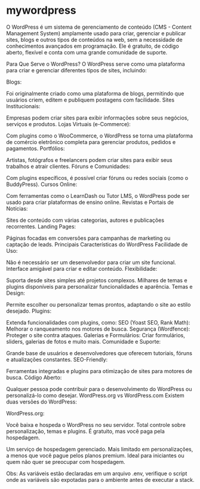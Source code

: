 # mywordpress

O WordPress é um sistema de gerenciamento de conteúdo (CMS - Content Management System) amplamente usado para criar, gerenciar e publicar sites, blogs e outros tipos de conteúdos na web, sem a necessidade de conhecimentos avançados em programação. Ele é gratuito, de código aberto, flexível e conta com uma grande comunidade de suporte.

Para Que Serve o WordPress?
O WordPress serve como uma plataforma para criar e gerenciar diferentes tipos de sites, incluindo:

Blogs:

Foi originalmente criado como uma plataforma de blogs, permitindo que usuários criem, editem e publiquem postagens com facilidade.
Sites Institucionais:

Empresas podem criar sites para exibir informações sobre seus negócios, serviços e produtos.
Lojas Virtuais (e-Commerce):

Com plugins como o WooCommerce, o WordPress se torna uma plataforma de comércio eletrônico completa para gerenciar produtos, pedidos e pagamentos.
Portfólios:

Artistas, fotógrafos e freelancers podem criar sites para exibir seus trabalhos e atrair clientes.
Fóruns e Comunidades:

Com plugins específicos, é possível criar fóruns ou redes sociais (como o BuddyPress).
Cursos Online:

Com ferramentas como o LearnDash ou Tutor LMS, o WordPress pode ser usado para criar plataformas de ensino online.
Revistas e Portais de Notícias:

Sites de conteúdo com várias categorias, autores e publicações recorrentes.
Landing Pages:

Páginas focadas em conversões para campanhas de marketing ou captação de leads.
Principais Características do WordPress
Facilidade de Uso:

Não é necessário ser um desenvolvedor para criar um site funcional.
Interface amigável para criar e editar conteúdo.
Flexibilidade:

Suporta desde sites simples até projetos complexos.
Milhares de temas e plugins disponíveis para personalizar funcionalidades e aparência.
Temas e Design:

Permite escolher ou personalizar temas prontos, adaptando o site ao estilo desejado.
Plugins:

Extenda funcionalidades com plugins, como:
SEO (Yoast SEO, Rank Math): Melhorar o ranqueamento nos motores de busca.
Segurança (Wordfence): Proteger o site contra ataques.
Galerias e Formulários: Criar formulários, sliders, galerias de fotos e muito mais.
Comunidade e Suporte:

Grande base de usuários e desenvolvedores que oferecem tutoriais, fóruns e atualizações constantes.
SEO-Friendly:

Ferramentas integradas e plugins para otimização de sites para motores de busca.
Código Aberto:

Qualquer pessoa pode contribuir para o desenvolvimento do WordPress ou personalizá-lo como desejar.
WordPress.org vs WordPress.com
Existem duas versões do WordPress:

WordPress.org:

Você baixa e hospeda o WordPress no seu servidor.
Total controle sobre personalização, temas e plugins.
É gratuito, mas você paga pela hospedagem.

Um serviço de hospedagem gerenciado.
Mais limitado em personalizações, a menos que você pague pelos planos premium.
Ideal para iniciantes ou quem não quer se preocupar com hospedagem.

Obs: As variáveis estão declaradas em um arquivo .env, verifique o script onde as variáveis são expotadas para o ambiente antes de executar a stack.
